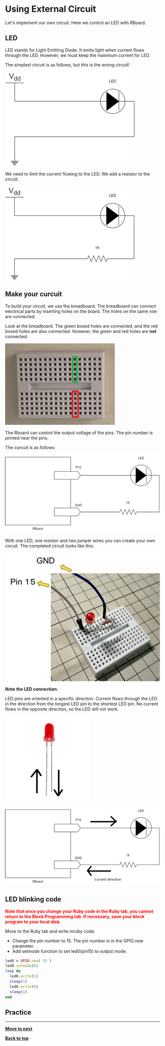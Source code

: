 # Using External Circuit

Let's implement our own circuit. Here we control an LED with RBoard.

## LED

LED stands for Light Emitting Diode. It emits light when current flows through the LED. However, we must keep the maximum current for LED.

The simplest circuit is as follows, but this is the wrong circuit!

![wrong circuit](./images/curcuit_1.drawio.png)

We need to limit the current flowing to the LED. We add a resistor to the circuit.

![LED circuit](./images/curcuit_2.drawio.png)

## Make your curcuit

To build your circuit, we use the breadboard. The breadboard can connect electrical parts by inserting holes on the board. The holes on the same row are connected.

Look at the breadboard. The green boxed holes are connected, and the red boxed holes are also connected. However, the green and red holes are **not** connected.

![Connection](./images/breadboard_connection.jpg)

The Rboard can control the output voltage of the pins. The pin number is printed near the pins.

The curcuit is as follows:

![LED circuit](./images/curcuit_3.drawio.png)

With one LED, one resistor and two jumper wires you can create your own circuit.
The completed circuit looks like this:

![completed circuit](./images/completed_circuit.jpg)

**Note the LED connection.**

LED pins are oriented in a specific direction.
Current flows through the LED in the direction from the longest LED pin to the shortest LED pin.
No current flows in the opposite direction, so the LED will not work.

![LED connection](./images/led_direction.png)

![current in the cuicuit](./images/current_direction.png)



## LED blinking code

<font color="red">**Note that once you change your Ruby code in the Ruby tab, you cannot return to the Block Programming tab. If necessary, save your block program to your local disk.**</font>

Move to the Ruby tab and write mruby code.

- Change the pin number to 15. The pin number is in the GPIO.new parameter.
- Add setmode function to set led0(pin15) to output mode.

```Ruby
led0 = GPIO.new( 15 )
led0.setmode(0)
loop do
  led0.write(1)
  sleep(1)
  led0.write(0)
  sleep(1)
end
```


## Practice

<hr/>

[**Move to next**](./3rd_pwm.md)

[**Back to top**](./README.md)

